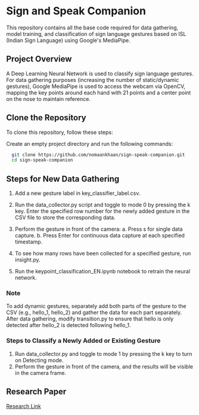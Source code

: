 # Sign and Speak Companion

This repository contains all the base code required for data gathering, model training, and classification of sign language gestures based on ISL (Indian Sign Language) using Google's MediaPipe.


## Project Overview

A Deep Learning Neural Network is used to classify sign language gestures.
For data gathering purposes (increasing the number of static/dynamic gestures), Google MediaPipe is used to access the webcam via OpenCV, mapping the key points around each hand with 21 points and a center point on the nose to maintain reference.

## Clone the Repository

To clone this repository, follow these steps:

Create an empty project directory and run the following commands:

```bash
  git clone https://github.com/nomaankhaan/sign-speak-companion.git
  cd sign-speak-companion
```

## Steps for New Data Gathering

1. Add a new gesture label in key_classifier_label.csv.
2. Run the data_collector.py script and toggle to mode 0 by pressing the k key. Enter the specified row number for the newly added gesture in the CSV file to store the corresponding data.
3. Perform the gesture in front of the camera:
  a. Press s for single data capture.
  b. Press Enter for continuous data capture at each   specified   timestamp.

4. To see how many rows have been collected for a specified gesture, run insight.py.
5. Run the keypoint_classification_EN.ipynb notebook to retrain the neural network.

### Note

To add dynamic gestures, separately add both parts of the gesture to the CSV (e.g., hello_1, hello_2) and gather the data for each part separately. After data gathering, modify transition.py to ensure that hello is only detected after hello_2 is detected following hello_1.

### Steps to Classify a Newly Added or Existing Gesture

1. Run data_collector.py and toggle to mode 1 by pressing the k key to turn on Detecting mode.
2. Perform the gesture in front of the camera, and the results will be visible in the camera frame.

## Research Paper

[Research Link](https://www.ijirmf.com/wp-content/uploads/IJIRMF202405004-min.pdf)
